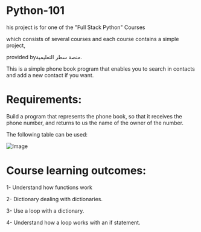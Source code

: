 # Python-101

his project is for one of the "Full Stack Python" Courses 

which consists of several courses and each course contains a simple project,

provided byمنصة سطر التعليمية.



This is a simple phone book program that enables you to search in contacts and add a new contact if you want.



# Requirements:

Build a program that represents the phone book, so that it receives the phone number, and returns to us the name of the owner of the number. 

The following table can be used:

![Image](https://user-images.githubusercontent.com/108957428/225029474-4b1e7fbb-0d2c-4064-9511-0e1d4beedb57.png)

 

# Course learning outcomes:

1- Understand how functions work

2- Dictionary dealing with dictionaries.

3- Use a loop with a dictionary.

4- Understand how a loop works with an if statement.

